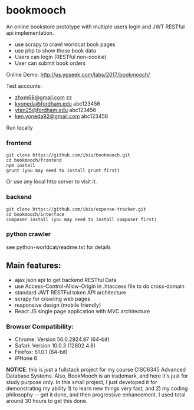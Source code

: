 # bookmooch
An online bookstore prototype with multiple users login and JWT RESTful api implementation. 

* use scrapy to crawl worldcat book pages
* use php to show those book data
* Users can login (RESTful non-cookie)
* User can submit book orders

Online Demo: http://us.ypseek.com/labs/2017/bookmooch/


Test accounts:
* zhxm68@gmail.com zz
* kyoneda@fordham.edu abc123456
* ytan25@fordham.edu abc123456
* ken.yoneda92@gmail.com abc123456

Run locally
### frontend
```
git clone https://github.com/ibio/bookmooch.git
cd bookmooch/frontend
npm install
grunt (you may need to install grunt first)
```
Or use any local http server to visit it.

### backend
```
git clone https://github.com/ibio/expense-tracker.git
cd bookmooch/interface
composer install (you may need to install composer first)
```

### python crawler
see python-worldcat/readme.txt for details

## Main features:
* ajax json api to get backend RESTful Data
* use Access-Control-Allow-Origin in .htaccess file to do cross-domain
* standard JWT RESTFul token API architecture
* scrapy for crawling web pages
* responsive design (mobile friendly)
* React JS single page application with MVC architecture 


### Browser Compatibility:
* Chrome: Version 56.0.2924.87 (64-bit)
* Safari: Version 10.0.3 (12602.4.8)
* Firefox: 51.0.1 (64-bit)
* iPHone 6


__NOTICE__: this is just a fullstack project for my course CISC6345 Advanced Database Systems. Also, BookMooch is an trademark, and here it's just for study purpose only. In this small project, I just developed it for demonstrating my ability 1) to learn new things very fast, and 2) my coding philosophy -- get it done, and then progressive enhancement. I used total around 30 hours to get this done.

